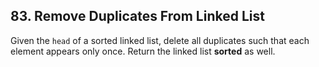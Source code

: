 ## 83. Remove Duplicates From Linked List

Given the <code>head</code> of a sorted linked list, delete all duplicates such that each element appears only once. Return the linked list <b>sorted</b> as well.